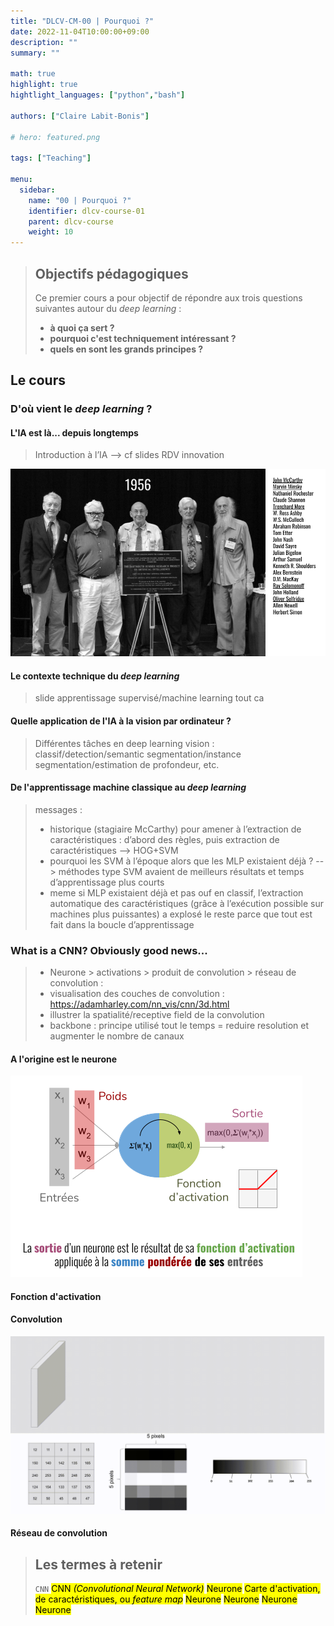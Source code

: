 ```yaml
---
title: "DLCV-CM-00 | Pourquoi ?"
date: 2022-11-04T10:00:00+09:00
description: ""
summary: ""

math: true 
highlight: true
hightlight_languages: ["python","bash"]

authors: ["Claire Labit-Bonis"]

# hero: featured.png

tags: ["Teaching"]

menu:
  sidebar:
    name: "00 | Pourquoi ?"
    identifier: dlcv-course-01
    parent: dlcv-course
    weight: 10
---
```

> ## Objectifs pédagogiques
>
>Ce premier cours a pour objectif de répondre aux trois questions suivantes autour du *deep learning* : 
>   * **à quoi ça sert ?** 
>   * **pourquoi c'est techniquement intéressant ?**
>   * **quels en sont les grands principes ?**
 

## Le cours

### D'où vient le *deep learning* ?

#### L'IA est là... depuis longtemps

>Introduction à l’IA --> cf slides RDV innovation

![Les pères de l'IA](images/papas_ia.png)

#### Le contexte technique du *deep learning*

>slide apprentissage supervisé/machine learning tout ca

#### Quelle application de l'IA à la vision par ordinateur ?

>Différentes tâches en deep learning vision : classif/detection/semantic segmentation/instance segmentation/estimation de profondeur, etc.

#### De l'apprentissage machine classique au *deep learning*

>messages :
>* historique (stagiaire McCarthy) pour amener à l’extraction de caractéristiques : d’abord des règles, puis extraction de caractéristiques --> HOG+SVM
>* pourquoi les SVM à l’époque alors que les MLP existaient déjà ? --> méthodes type SVM avaient de meilleurs résultats et temps d’apprentissage plus courts
>* meme si MLP existaient déjà et pas ouf en classif, l’extraction automatique des caractéristiques (grâce à l’exécution possible sur machines plus puissantes) a explosé le reste parce que tout est fait dans la boucle d’apprentissage

### What is a CNN? Obviously good news... 

> * Neurone > activations > produit de convolution > réseau de convolution :
> * visualisation des couches de convolution : https://adamharley.com/nn_vis/cnn/3d.html
> * illustrer la spatialité/receptive field de la convolution
> * backbone : principe utilisé tout le temps = reduire resolution et augmenter le nombre de canaux

#### A l'origine est le neurone 

![Principe du neurone](images/neurone.png)

#### Fonction d'activation
#### Convolution

![Opération de convolution](images/convolution.gif)

#### Réseau de convolution

> ## Les termes à retenir
> ``CNN`` <mark>CNN *(Convolutional Neural Network)*</mark> <mark>Neurone</mark> <mark>Carte d'activation, de caractéristiques, ou *feature map*</mark> <mark>Neurone</mark> <mark>Neurone</mark> <mark>Neurone</mark> <mark>Neurone</mark> 